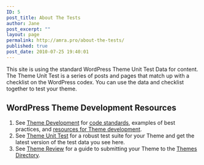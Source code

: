 ```yaml
---
ID: 5
post_title: About The Tests
author: Jane
post_excerpt: ""
layout: page
permalink: http://amra.pro/about-the-tests/
published: true
post_date: 2010-07-25 19:40:01
---
```

This site is using the standard WordPress Theme Unit Test Data for content. The Theme Unit Test is a series of posts and pages that match up with a checklist on the WordPress codex. You can use the data and checklist together to test your theme.
<h2>WordPress Theme Development Resources</h2>
<ol>
 	<li>See <a href="https://codex.wordpress.org/Theme_Development">Theme Development</a> for <a href="https://codex.wordpress.org/Theme_Development#Code_Standards">code standards</a>, examples of best practices, and <a href="https://codex.wordpress.org/Theme_Development#Resources_and_References">resources for Theme development</a>.</li>
 	<li>See <a href="https://codex.wordpress.org/Theme_Unit_Test">Theme Unit Test</a> for a robust test suite for your Theme and get the latest version of the test data you see here.</li>
 	<li>See <a href="https://codex.wordpress.org/Theme_Review">Theme Review</a> for a guide to submitting your Theme to the <a href="https://wordpress.org/extend/themes/">Themes Directory</a>.</li>
</ol>